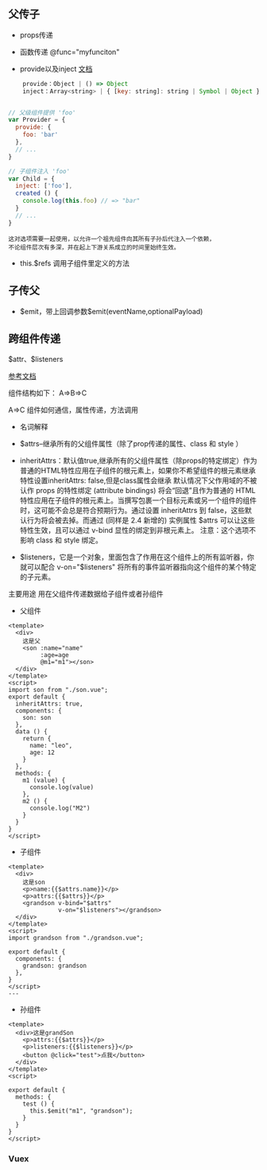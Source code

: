 ## 父传子

 - props传递

 - 函数传递 @func="myfunciton"

 - provide以及inject
  [文档](https://cn.vuejs.org/v2/api/#provide-inject)

```js
    provide：Object | () => Object
    inject：Array<string> | { [key: string]: string | Symbol | Object }
```

```js

// 父级组件提供 'foo'
var Provider = {
  provide: {
    foo: 'bar'
  },
  // ...
}

// 子组件注入 'foo'
var Child = {
  inject: ['foo'],
  created () {
    console.log(this.foo) // => "bar"
  }
  // ...
}
```

    这对选项需要一起使用，以允许一个祖先组件向其所有子孙后代注入一个依赖，
    不论组件层次有多深，并在起上下游关系成立的时间里始终生效。



 - this.$refs 调用子组件里定义的方法




  

## 子传父

- \$emit，带上回调参数$emit(eventName,optionalPayload)


## 跨组件传递

\$attr、$listeners




[参考文档](https://blog.csdn.net/songxiugongwang/article/details/84001967?depth_1-utm_source=distribute.pc_relevant.none-task&utm_source=distribute.pc_relevant.none-task)

组件结构如下：
A=>B=>C

A=>C 组件如何通信，属性传递，方法调用


- 名词解释

- $attrs–继承所有的父组件属性（除了prop传递的属性、class 和 style ）

- inheritAttrs：默认值true,继承所有的父组件属性（除props的特定绑定）作为普通的HTML特性应用在子组件的根元素上，如果你不希望组件的根元素继承特性设置inheritAttrs: false,但是class属性会继承
默认情况下父作用域的不被认作 props 的特性绑定 (attribute bindings) 将会“回退”且作为普通的 HTML 特性应用在子组件的根元素上。当撰写包裹一个目标元素或另一个组件的组件时，这可能不会总是符合预期行为。通过设置 inheritAttrs 到 false，这些默认行为将会被去掉。而通过 (同样是 2.4 新增的) 实例属性 $attrs 可以让这些特性生效，且可以通过 v-bind 显性的绑定到非根元素上。
注意：这个选项不影响 class 和 style 绑定。

- \$listeners，它是一个对象，里面包含了作用在这个组件上的所有监听器，你就可以配合 v-on="$listeners" 将所有的事件监听器指向这个组件的某个特定的子元素。

主要用途
用在父组件传递数据给子组件或者孙组件

- 父组件
```vue
<template>
  <div>
    这是父
    <son :name="name"
         :age=age
         @m1="m1"></son>
  </div>
</template>
<script>
import son from "./son.vue";
export default {
  inheritAttrs: true,
  components: {
    son: son
  },
  data () {
    return {
      name: "leo",
      age: 12
    }
  },
  methods: {
    m1 (value) {
      console.log(value)
    },
    m2 () {
      console.log("M2")
    }
  }
}
</script>

```
- 子组件
```
<template>
  <div>
    这是son
    <p>name:{{$attrs.name}}</p>
    <p>attrs:{{$attrs}}</p>
    <grandson v-bind="$attrs"
              v-on="$listeners"></grandson>
  </div>
</template>
<script>
import grandson from "./grandson.vue";

export default {
  components: {
    grandson: grandson
  },
}
</script>
---
```
- 孙组件
```
<template>
  <div>这是grandSon
    <p>attrs:{{$attrs}}</p>
    <p>listeners:{{$listeners}}</p>
    <button @click="test">点我</button>
  </div>
</template>
<script>

export default {
  methods: {
    test () {
      this.$emit("m1", "grandson");
    }
  }
}
</script>

```
### Vuex

